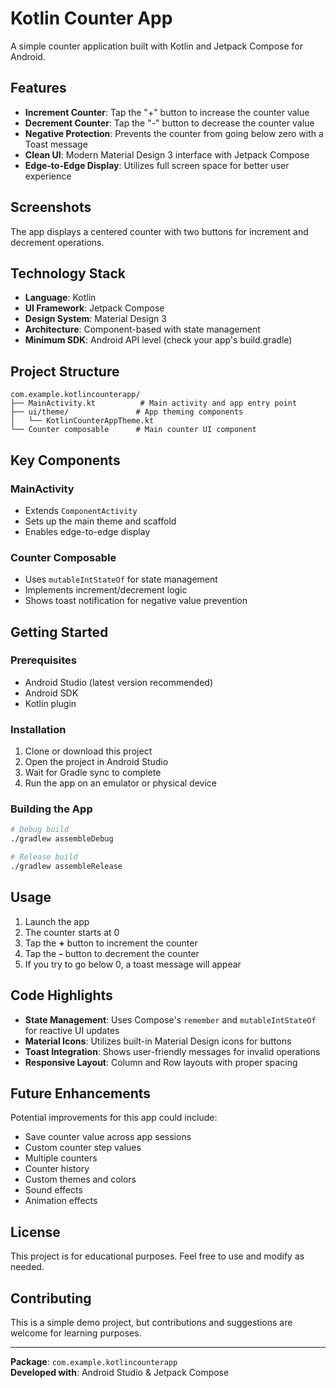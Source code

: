 # Kotlin Counter App

A simple counter application built with Kotlin and Jetpack Compose for Android.

## Features

- **Increment Counter**: Tap the "+" button to increase the counter value
- **Decrement Counter**: Tap the "-" button to decrease the counter value
- **Negative Protection**: Prevents the counter from going below zero with a Toast message
- **Clean UI**: Modern Material Design 3 interface with Jetpack Compose
- **Edge-to-Edge Display**: Utilizes full screen space for better user experience

## Screenshots

The app displays a centered counter with two buttons for increment and decrement operations.

## Technology Stack

- **Language**: Kotlin
- **UI Framework**: Jetpack Compose
- **Design System**: Material Design 3
- **Architecture**: Component-based with state management
- **Minimum SDK**: Android API level (check your app's build.gradle)

## Project Structure

```
com.example.kotlincounterapp/
├── MainActivity.kt          # Main activity and app entry point
├── ui/theme/               # App theming components
│   └── KotlinCounterAppTheme.kt
└── Counter composable      # Main counter UI component
```

## Key Components

### MainActivity
- Extends `ComponentActivity`
- Sets up the main theme and scaffold
- Enables edge-to-edge display

### Counter Composable
- Uses `mutableIntStateOf` for state management
- Implements increment/decrement logic
- Shows toast notification for negative value prevention

## Getting Started

### Prerequisites
- Android Studio (latest version recommended)
- Android SDK
- Kotlin plugin

### Installation

1. Clone or download this project
2. Open the project in Android Studio
3. Wait for Gradle sync to complete
4. Run the app on an emulator or physical device

### Building the App

```bash
# Debug build
./gradlew assembleDebug

# Release build
./gradlew assembleRelease
```

## Usage

1. Launch the app
2. The counter starts at 0
3. Tap the **+** button to increment the counter
4. Tap the **-** button to decrement the counter
5. If you try to go below 0, a toast message will appear

## Code Highlights

- **State Management**: Uses Compose's `remember` and `mutableIntStateOf` for reactive UI updates
- **Material Icons**: Utilizes built-in Material Design icons for buttons
- **Toast Integration**: Shows user-friendly messages for invalid operations
- **Responsive Layout**: Column and Row layouts with proper spacing

## Future Enhancements

Potential improvements for this app could include:
- Save counter value across app sessions
- Custom counter step values
- Multiple counters
- Counter history
- Custom themes and colors
- Sound effects
- Animation effects

## License

This project is for educational purposes. Feel free to use and modify as needed.

## Contributing

This is a simple demo project, but contributions and suggestions are welcome for learning purposes.

---

**Package**: `com.example.kotlincounterapp`  
**Developed with**: Android Studio & Jetpack Compose
